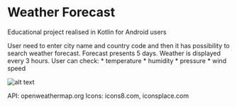 # Weather Forecast

Educational project realised in Kotlin for Android users

User need to enter city name and country code and then it has possibility to search weather forecast.
Forecast presents 5 days. Weather is displayed every 3 hours.
User can check:
    * temperature
    * humidity
    * pressure
    * wind speed

![alt text](screenshot/screenshot_merged.png "start view | start view after wrong input data | forecast presentation")

API: openweathermap.org
Icons: icons8.com, iconsplace.com